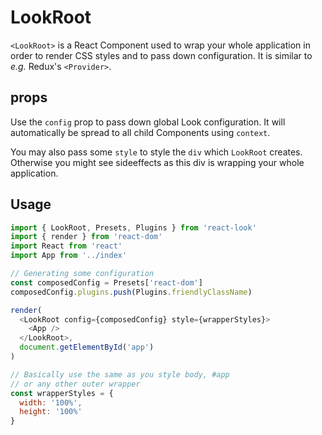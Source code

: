 # LookRoot

`<LookRoot>` is a React Component used to wrap your whole application in order to render CSS styles and to pass down configuration. It is similar to *e.g.* Redux's `<Provider>`.

## props
Use the `config` prop to pass down global Look configuration. It will automatically be spread to all child Components using `context`.

You may also pass some `style` to style the `div` which `LookRoot` creates. Otherwise you might see sideeffects as this div is wrapping your whole application.

## Usage
```javascript
import { LookRoot, Presets, Plugins } from 'react-look'
import { render } from 'react-dom'
import React from 'react'
import App from '../index'

// Generating some configuration
const composedConfig = Presets['react-dom']
composedConfig.plugins.push(Plugins.friendlyClassName)

render(
  <LookRoot config={composedConfig} style={wrapperStyles}>
    <App />
  </LookRoot>,
  document.getElementById('app')
)

// Basically use the same as you style body, #app
// or any other outer wrapper
const wrapperStyles = {
  width: '100%',
  height: '100%'
}
```
